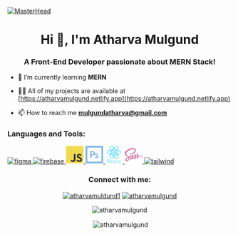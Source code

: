 [![MasterHead](https://media-exp2.licdn.com/dms/image/C4E16AQGOeAA5AhXJ0w/profile-displaybackgroundimage-shrink_350_1400/0/1650263719170?e=1661385600&v=beta&t=HR5wcDWsc8bbK8JEvr7G1bJvINIdtRrA4VHLa773Uig)](https://atharvamulgund.netlify.app)

<h1 align="center">Hi 👋, I'm Atharva Mulgund</h1>
<h3 align="center">A Front-End Developer passionate about MERN Stack!</h3>

- 🌱 I’m currently learning **MERN**

- 👨‍💻 All of my projects are available at [https://atharvamulgund.netlify.app](https://atharvamulgund.netlify.app)

- 📫 How to reach me **mulgundatharva@gmail.com**

<h3 align="left">Languages and Tools:</h3>
<p align="left"> <a href="https://www.figma.com/" target="_blank" rel="noreferrer"> <img src="https://www.vectorlogo.zone/logos/figma/figma-icon.svg" alt="figma" width="40" height="40"/> </a> <a href="https://firebase.google.com/" target="_blank" rel="noreferrer"> <img src="https://www.vectorlogo.zone/logos/firebase/firebase-icon.svg" alt="firebase" width="40" height="40"/> </a> <a href="https://developer.mozilla.org/en-US/docs/Web/JavaScript" target="_blank" rel="noreferrer"> <img src="https://raw.githubusercontent.com/devicons/devicon/master/icons/javascript/javascript-original.svg" alt="javascript" width="40" height="40"/> </a> <a href="https://www.photoshop.com/en" target="_blank" rel="noreferrer"> <img src="https://raw.githubusercontent.com/devicons/devicon/master/icons/photoshop/photoshop-line.svg" alt="photoshop" width="40" height="40"/> </a> <a href="https://reactjs.org/" target="_blank" rel="noreferrer"> <img src="https://raw.githubusercontent.com/devicons/devicon/master/icons/react/react-original-wordmark.svg" alt="react" width="40" height="40"/> </a> <a href="https://sass-lang.com" target="_blank" rel="noreferrer"> <img src="https://raw.githubusercontent.com/devicons/devicon/master/icons/sass/sass-original.svg" alt="sass" width="40" height="40"/> </a> <a href="https://tailwindcss.com/" target="_blank" rel="noreferrer"> <img src="https://www.vectorlogo.zone/logos/tailwindcss/tailwindcss-icon.svg" alt="tailwind" width="40" height="40"/> </a> </p>

<h3 align="center">Connect with me:</h3>
<p align="center">
<a href="https://twitter.com/atharvamuldund1" target="blank"><img align="center" src="https://raw.githubusercontent.com/rahuldkjain/github-profile-readme-generator/master/src/images/icons/Social/twitter.svg" alt="atharvamuldund1" height="30" width="40" /></a>
<a href="https://linkedin.com/in/atharvamulgund" target="blank"><img align="center" src="https://raw.githubusercontent.com/rahuldkjain/github-profile-readme-generator/master/src/images/icons/Social/linked-in-alt.svg" alt="atharvamulgund" height="30" width="40" /></a>
</p>



<p align="center"><img align="center" src="https://github-readme-stats.vercel.app/api/top-langs?username=atharvamulgund&show_icons=true&title_color=ffffff&text_color=ffffff&bg_color=791675&locale=en&layout=compact" alt="atharvamulgund" /></p>

<p align="center">&nbsp;<img align="center" src="https://github-readme-stats.vercel.app/api?username=atharvamulgund&show_icons=true&title_color=ffffff&text_color=ffffff&bg_color=780099&locale=en" alt="atharvamulgund" /></p>




